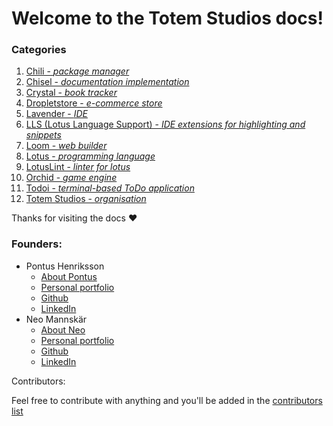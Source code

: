 # Welcome to the Totem Studios docs!

### Categories

1. [Chili - _package manager_](/chili.md)
2. [Chisel - _documentation implementation_](/chisel.md)
3. [Crystal - _book tracker_](/crystal.md)
4. [Dropletstore - _e-commerce store_](/dropletstore.md)
5. [Lavender - _IDE_](/lavender.md)
6. [LLS (Lotus Language Support) - _IDE extensions for highlighting and snippets_](/lls.md)
7. [Loom - _web builder_](/loom.md)
8. [Lotus - _programming language_](/lotus.md)
9. [LotusLint - _linter for lotus_](/lotuslint.md)
10. [Orchid - _game engine_](/orchid.md)
11. [Todoi - _terminal-based ToDo application_](/todoi.md)
12. [Totem Studios - _organisation_](/totemstudios.md)

Thanks for visiting the docs ❤️

### Founders:

- Pontus Henriksson
  - [About Pontus](/pontus.md)
  - [Personal portfolio](https://pontushenriksson.com)
  - [Github](https://github.com/pontushenriksson)
  - [LinkedIn](https://www.linkedin.com/in/pontushenriksson/)
- Neo Mannskär
  - [About Neo](/neo.md)
  - [Personal portfolio](https://neo.mannskar.com)
  - [Github](https://github.com/Nenne375)
  - [LinkedIn](https://www.linkedin.com/in/neo-mannskar/)

Contributors:

Feel free to contribute with anything and you'll be added in the [contributors list](/contributors.md)
